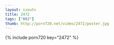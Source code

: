 ```yaml
--- 
layout: sieutv
title: 2472
tags: ["002"]
thumb: http://porn720.net/video/2472/poster.jpg
---
```

{% include porn720 key="2472" %} 
